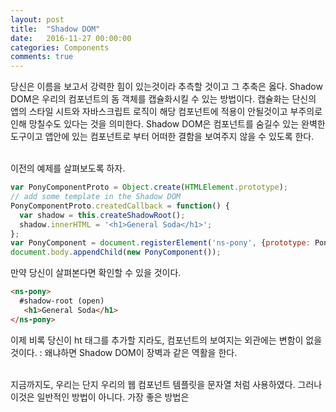 ```yaml
---
layout: post
title:  "Shadow DOM"
date:   2016-11-27 00:00:00
categories: Components
comments: true
---
```


당신은 이름을 보고서 강력한 힘이 있는것이라 추측할 것이고 그 추축은 옳다. 
Shadow DOM은 우리의 컴포넌트의 돔 객체를 캡슐화시킬 수 있는 방법이다. 캡슐화는 단신의 앱의 스타일 시트와 자바스크립트 로직이 해당 컴포넌트에 적용이 안될것이고 부주의로 인해 망칠수도 있다는 것을 의미한다. 
Shadow DOM은 컴포넌트를 숨길수 있는 완벽한 도구이고 앱안에 있는 컴포넌트로 부터 어떠한 결함을 보여주지 않을 수 있도록 한다. <br/><br/>

이전의 예제를 살펴보도록 하자. 

```javascript
var PonyComponentProto = Object.create(HTMLElement.prototype);
// add some template in the Shadow DOM
PonyComponentProto.createdCallback = function() {
  var shadow = this.createShadowRoot();
  shadow.innerHTML = '<h1>General Soda</h1>';
};
var PonyComponent = document.registerElement('ns-pony', {prototype: PonyComponentProto});
document.body.appendChild(new PonyComponent());
```

만약 당신이 살펴본다면 확인할 수 있을 것이다. 

```html
<ns-pony>
  #shadow-root (open)
   <h1>General Soda</h1>
</ns-pony>
```

이제 비록 당신이 ht 태그를 추가할 지라도, 컴포넌트의 보여지는 외관에는 변함이 없을 것이다. : 왜냐하면 Shadow DOM이 장벽과 같은 역활을 한다. <br/><br/>

지금까지도, 우리는 단지 우리의 웹 컴포넌트 템플릿을 문자열 처럼 사용하였다. 그러나 이것은 일반적인 방법이 아니다. 
가장 좋은 방법은 <template> 요소를 사용하는 것이다. 
